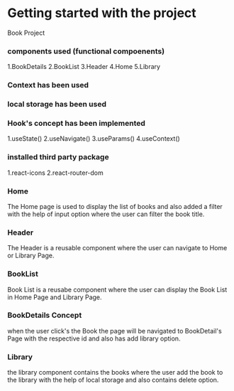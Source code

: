 # Getting started with the project

Book Project

### components used (functional compoenents)

1.BookDetails
2.BookList
3.Header
4.Home
5.Library

### Context has been used

### local storage has been used

### Hook's concept has been implemented

1.useState()
2.useNavigate()
3.useParams()
4.useContext()

### installed third party package 

1.react-icons
2.react-router-dom

### Home

The Home page is used to display the list of books and also added a filter with the help of input option where the user can filter the book title.

### Header 

The Header is a reusable component where the user can navigate to Home or Library Page.

### BookList

Book List is a reusabe component where the user can display the Book List in Home Page and Library Page.

### BookDetails Concept

when the user click's the Book the page will be navigated to BookDetail's Page with the respective id and also has add library option.

### Library

the library component contains the books where the user add the book to the library with the help of local storage and also contains delete option.
